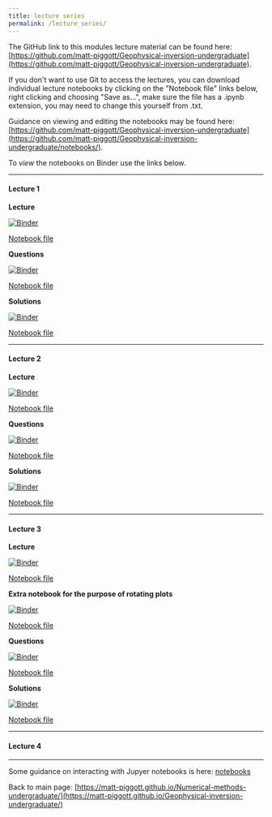 ```yaml
---
title: lecture series
permalink: /lecture_series/
---
```


The GitHub link to this modules lecture material can be found here:
[https://github.com/matt-piggott/Geophysical-inversion-undergraduate](https://github.com/matt-piggott/Geophysical-inversion-undergraduate).


If you don't want to use Git to access the lectures, you can download individual lecture notebooks by clicking on the "Notebook file" links below, right clicking and choosing "Save as...", make sure the file has a .ipynb extension, you may need to change this yourself from .txt.

Guidance on viewing and editing the notebooks may be found here:
[https://github.com/matt-piggott/Geophysical-inversion-undergraduate](https://github.com/matt-piggott/Geophysical-inversion-undergraduate/notebooks/).

To *view* the notebooks on Binder use the links below.


---

#### Lecture 1

**Lecture**

[![Binder](https://mybinder.org/badge_logo.svg)](https://mybinder.org/v2/gh/matt-piggott/Geophysical-inversion-undergraduate/HEAD?filepath=lectures%2FL1%2FL1.ipynb)

[Notebook file](https://raw.githubusercontent.com/matt-piggott/Geophysical-inversion-undergraduate/main/lectures/L1/L1.ipynb)

**Questions**

[![Binder](https://mybinder.org/badge_logo.svg)](https://mybinder.org/v2/gh/matt-piggott/Geophysical-inversion-undergraduate/HEAD?filepath=lectures%2FL1%2FL1-homework.ipynb)

[Notebook file](https://raw.githubusercontent.com/matt-piggott/Geophysical-inversion-undergraduate/main/lectures/L1/L1-homework.ipynb)

**Solutions**

[![Binder](https://mybinder.org/badge_logo.svg)](https://mybinder.org/v2/gh/matt-piggott/Geophysical-inversion-undergraduate/HEAD?filepath=lectures%2FL1%2FL1-homework-solutions.ipynb)

[Notebook file](https://raw.githubusercontent.com/matt-piggott/Geophysical-inversion-undergraduate/main/lectures/L1/L1-homework-solutions.ipynb)

---

#### Lecture 2

**Lecture**

[![Binder](https://mybinder.org/badge_logo.svg)](https://mybinder.org/v2/gh/matt-piggott/Geophysical-inversion-undergraduate/HEAD?filepath=lectures%2FL2%2FL2.ipynb)

[Notebook file](https://raw.githubusercontent.com/matt-piggott/Geophysical-inversion-undergraduate/main/lectures/L2/L2.ipynb)

**Questions**

[![Binder](https://mybinder.org/badge_logo.svg)](https://mybinder.org/v2/gh/matt-piggott/Geophysical-inversion-undergraduate/HEAD?filepath=lectures%2FL2%2FL2-homework.ipynb)

[Notebook file](https://raw.githubusercontent.com/matt-piggott/Geophysical-inversion-undergraduate/main/lectures/L2/L2-homework.ipynb)

**Solutions**

[![Binder](https://mybinder.org/badge_logo.svg)](https://mybinder.org/v2/gh/matt-piggott/Geophysical-inversion-undergraduate/HEAD?filepath=lectures%2FL2%2FL2-homework-solutions.ipynb)

[Notebook file](https://raw.githubusercontent.com/matt-piggott/Geophysical-inversion-undergraduate/main/lectures/L2/L2-homework-solutions.ipynb)

---

#### Lecture 3

**Lecture**

[![Binder](https://mybinder.org/badge_logo.svg)](https://mybinder.org/v2/gh/matt-piggott/Geophysical-inversion-undergraduate/HEAD?filepath=lectures%2FL3%2FL3.ipynb)

[Notebook file](https://raw.githubusercontent.com/matt-piggott/Geophysical-inversion-undergraduate/main/lectures/L3/L3.ipynb)

**Extra notebook for the purpose of rotating plots**

[![Binder](https://mybinder.org/badge_logo.svg)](https://mybinder.org/v2/gh/matt-piggott/Geophysical-inversion-undergraduate/HEAD?filepath=lectures%2FL3%2Frotate_some_plots.ipynb)

[Notebook file](https://raw.githubusercontent.com/matt-piggott/Geophysical-inversion-undergraduate/main/lectures/L3/rotate_some_plots.ipynb)

**Questions**

[![Binder](https://mybinder.org/badge_logo.svg)](https://mybinder.org/v2/gh/matt-piggott/Geophysical-inversion-undergraduate/HEAD?filepath=lectures%2FL3%2FL3-homework.ipynb)

[Notebook file](https://raw.githubusercontent.com/matt-piggott/Geophysical-inversion-undergraduate/main/lectures/L3/L3-homework.ipynb)

**Solutions**

[![Binder](https://mybinder.org/badge_logo.svg)](https://mybinder.org/v2/gh/matt-piggott/Geophysical-inversion-undergraduate/HEAD?filepath=lectures%2FL3%2FL3-homework-solutions.ipynb)

[Notebook file](https://raw.githubusercontent.com/matt-piggott/Geophysical-inversion-undergraduate/main/lectures/L3/L3-homework-solutions.ipynb)



---

#### Lecture 4

---

Some guidance on interacting with Jupyer notebooks is here: [notebooks](https://matt-piggott.github.io/Geophysical-inversion-undergraduate/notebooks/)


Back to main page: [https://matt-piggott.github.io/Numerical-methods-undergraduate/](https://matt-piggott.github.io/Geophysical-inversion-undergraduate/)
